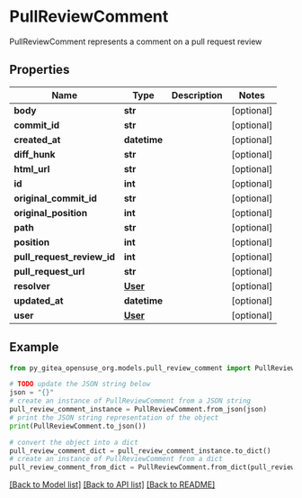 # PullReviewComment

PullReviewComment represents a comment on a pull request review

## Properties

Name | Type | Description | Notes
------------ | ------------- | ------------- | -------------
**body** | **str** |  | [optional] 
**commit_id** | **str** |  | [optional] 
**created_at** | **datetime** |  | [optional] 
**diff_hunk** | **str** |  | [optional] 
**html_url** | **str** |  | [optional] 
**id** | **int** |  | [optional] 
**original_commit_id** | **str** |  | [optional] 
**original_position** | **int** |  | [optional] 
**path** | **str** |  | [optional] 
**position** | **int** |  | [optional] 
**pull_request_review_id** | **int** |  | [optional] 
**pull_request_url** | **str** |  | [optional] 
**resolver** | [**User**](User.md) |  | [optional] 
**updated_at** | **datetime** |  | [optional] 
**user** | [**User**](User.md) |  | [optional] 

## Example

```python
from py_gitea_opensuse_org.models.pull_review_comment import PullReviewComment

# TODO update the JSON string below
json = "{}"
# create an instance of PullReviewComment from a JSON string
pull_review_comment_instance = PullReviewComment.from_json(json)
# print the JSON string representation of the object
print(PullReviewComment.to_json())

# convert the object into a dict
pull_review_comment_dict = pull_review_comment_instance.to_dict()
# create an instance of PullReviewComment from a dict
pull_review_comment_from_dict = PullReviewComment.from_dict(pull_review_comment_dict)
```
[[Back to Model list]](../README.md#documentation-for-models) [[Back to API list]](../README.md#documentation-for-api-endpoints) [[Back to README]](../README.md)



